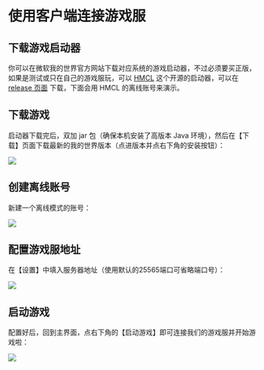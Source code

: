 # 使用客户端连接游戏服

## 下载游戏启动器

你可以在微软我的世界官方网站下载对应系统的游戏启动器，不过必须要买正版，如果是测试或只在自己的游戏服玩，可以 [HMCL](https://github.com/HMCL-dev/HMCL/blob/main/README_cn.md) 这个开源的启动器，可以在 [release 页面](https://github.com/HMCL-dev/HMCL/releases) 下载，下面会用 HMCL 的离线账号来演示。

## 下载游戏

启动器下载完后，双加 jar 包（确保本机安装了高版本 Java 环境），然后在【下载】页面下载最新的我的世界版本（点进版本并点右下角的安装按钮）：

![](https://image-host-1251893006.cos.ap-chengdu.myqcloud.com/2024%2F07%2F08%2F20240708205637.png)

## 创建离线账号

新建一个离线模式的账号：

![](https://image-host-1251893006.cos.ap-chengdu.myqcloud.com/2024%2F07%2F08%2F20240708205907.png)


## 配置游戏服地址

在【设置】中填入服务器地址（使用默认的25565端口可省略端口号）：

![](https://image-host-1251893006.cos.ap-chengdu.myqcloud.com/2024%2F07%2F08%2F20240708210108.png)


## 启动游戏

配置好后，回到主界面，点右下角的【启动游戏】即可连接我们的游戏服并开始游戏啦：

![](https://image-host-1251893006.cos.ap-chengdu.myqcloud.com/2024%2F07%2F08%2F20240708210248.png)
